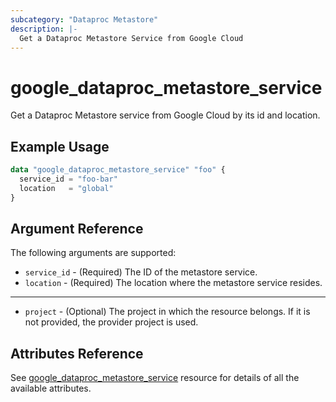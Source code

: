 ```yaml
---
subcategory: "Dataproc Metastore"
description: |-
  Get a Dataproc Metastore Service from Google Cloud
---
```


# google_dataproc_metastore_service

Get a Dataproc Metastore service from Google Cloud by its id and location.

## Example Usage

```tf
data "google_dataproc_metastore_service" "foo" {
  service_id = "foo-bar"
  location   = "global"  
}
```

## Argument Reference

The following arguments are supported:

* `service_id` - (Required) The ID of the metastore service.
* `location` - (Required) The location where the metastore service resides.

- - -

* `project` - (Optional) The project in which the resource belongs. If it
    is not provided, the provider project is used.

## Attributes Reference

See [google_dataproc_metastore_service](https://registry.terraform.io/providers/hashicorp/google/latest/docs/resources/dataproc_metastore_service) resource for details of all the available attributes.
